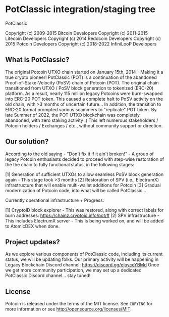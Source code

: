 PotClassic integration/staging tree
===================================

PotClassic

Copyright (c) 2009-2015 Bitcoin Developers
Copyright (c) 2011-2015 Litecoin Developers
Copyright (c) 2014 Reddcoin Developers
Copyright (c) 2015 Potcoin Developers
Copyright (c) 2018-2022 InfiniLooP Developers

What is PotClassic?
-------------------

The original Potcoin UTXO chain started on January 15th, 2014 - Making it a true crypto pioneer!
PotClassic (POT) is a continuation of the abandoned Proof-of-Stake-Velocity (PoSV) chain of Potcoin (POT).
The original chain transitioned from UTXO / PoSV block generation to tokenized (ERC-20) platform.
As a result, nearly 115 million legacy Potcoins were burn-swapped into ERC-20 POT token.
This caused a complete halt to PoSV activity on the old chain, with >3 months of uncertain future...
In addition, the transition to ERC-20 format prompted various scammers to "replicate" POT token.
By late Summer of 2022, the POT UTXO blockchain was completely abandoned, with zero staking activity :(
This left numerous stakeholders / Potcoin holders / Exchanges / etc., without community support or direction.

Our solution?
-------------

According to the old saying - "Don't fix it if it ain't broken!" - A group of legacy Potcoin enthusiasts
decided to proceed with step-wise restoration of the the chain to fully functional status, in the following stages:

[1] Generation of sufficient UTXOs to allow seamless PoSV block generation again - This stage took >3 months
[2] Restoration of SPV (i.e., ElectrumX) infrastructure that will enable multi-wallet additions for Potcoin
[3] Gradual modernization of Potcoin code, into what will be called PotClassic...

Currently operational infrastructure + Progress:

[1] CryptoID block explorer - This was restored, along with correct labels for burn addresses: https://chainz.cryptoid.info/pot/#
[2] SPV infrastructure - This includes ElectrumX server - This is being worked on, and will be added to AtomicDEX when done.

Project updates?
----------------
As we explore various components of PotClassic code, including its current status, we will be updating folks.
Our primary activity will be happening in Legacy Blockchain Discord channel: https://discord.gg/ejbyceYBMd
Once we get more community participation, we may set up a dedicated PotClassic Discord channel... stay tuned!

License
-------

Potcoin is released under the terms of the MIT license. See `COPYING` for more
information or see http://opensource.org/licenses/MIT.
